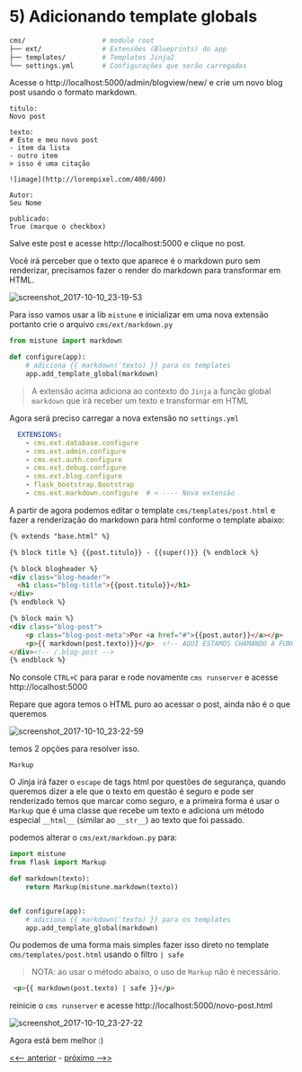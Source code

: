 # 5) Adicionando template globals

```bash
cms/                   # module root
├── ext/               # Extensões (Blueprints) do app
├── templates/         # Templates Jinja2
└── settings.yml       # Configurações que serão carregadas
```

Acesse o http://localhost:5000/admin/blogview/new/ e crie um novo blog post usando o formato markdown.

```
titulo:  
Novo post

texto:
# Este e meu novo post
- item da lista
- outro item
> isso é uma citação

![image](http://lorempixel.com/400/400)

Autor:
Seu Nome

publicado: 
True (marque o checkbox)
```

Salve este post e acesse http://localhost:5000 e clique no post.

Você irá perceber que o texto que aparece é o markdown puro sem renderizar, precisamos fazer o render do markdown para transformar em HTML.

![screenshot_2017-10-10_23-19-53](https://user-images.githubusercontent.com/458654/31419311-89d9e1ee-ae11-11e7-9363-3d9a75f0f830.png)



Para isso vamos usar a lib `mistune` e inicializar em uma nova extensão portanto crie o arquivo `cms/ext/markdown.py`

```py
from mistune import markdown

def configure(app):
    # adiciona {{ markdown('texto) }} para os templates
    app.add_template_global(markdown)
```

> A extensão acima adiciona ao contexto do `Jinja` a função global `markdown` que irá receber um texto e transformar em HTML

Agora será preciso carregar a nova extensão no `settings.yml`


```yml
  EXTENSIONS:
    - cms.ext.database.configure
    - cms.ext.admin.configure
    - cms.ext.auth.configure
    - cms.ext.debug.configure
    - cms.ext.blog.configure
    - flask_bootstrap.Bootstrap
    - cms.ext.markdown.configure  # < ---- Nova extensão
```


A partir de agora podemos editar o template `cms/templates/post.html` e fazer a renderização do markdown para html conforme o template abaixo:

```html
{% extends "base.html" %}

{% block title %} {{post.titulo}} - {{super()}} {% endblock %}

{% block blogheader %}
<div class="blog-header">
  <h1 class="blog-title">{{post.titulo}}</h1>
</div>
{% endblock %}

{% block main %}
<div class="blog-post">
    <p class="blog-post-meta">Por <a href="#">{{post.autor}}</a></p>
    <p>{{ markdown(post.texto)}}</p>  <!-- AQUI ESTAMOS CHAMANDO A FUNCAO MARKDOWN -->
</div><!-- /.blog-post -->
{% endblock %}
```


No console `CTRL+C` para parar e rode novamente `cms runserver` e acesse http://localhost:5000

Repare que agora temos o HTML puro ao acessar o post, ainda não é o que queremos

![screenshot_2017-10-10_23-22-59](https://user-images.githubusercontent.com/458654/31419382-f7d8bdaa-ae11-11e7-93e0-3e64dd371af2.png)

temos 2 opções para resolver isso.

`Markup`

O Jinja irá fazer o `escape` de tags html por questões de segurança, quando queremos dizer a ele que o texto em questão é seguro e pode ser renderizado temos que marcar como seguro, e a primeira forma é usar o `Markup` que é uma classe que recebe um texto e adiciona um método especial `__html__` (similar ao `__str__`) ao texto que foi passado.

podemos alterar o `cms/ext/markdown.py` para:

```py
import mistune
from flask import Markup

def markdown(texto):
    return Markup(mistune.markdown(texto))


def configure(app):
    # adiciona {{ markdown('texto) }} para os templates
    app.add_template_global(markdown)
```

Ou podemos de uma forma mais simples fazer isso direto no template `cms/templates/post.html` usando o filtro `| safe`

> NOTA:  ao usar o método abaixo, o uso de `Markup` não é necessário.

```html
 <p>{{ markdown(post.texto) | safe }}</p>
```

reinicie o `cms runserver` e acesse http://localhost:5000/novo-post.html

![screenshot_2017-10-10_23-27-22](https://user-images.githubusercontent.com/458654/31419497-95be881a-ae12-11e7-90dd-a4d8dfcd406e.png)


Agora está bem melhor :) 

[<<-- anterior](../../../tree/cms_5_jinja/cms)  -  [próximo -->>](../../../tree/cms_6_static/cms)



